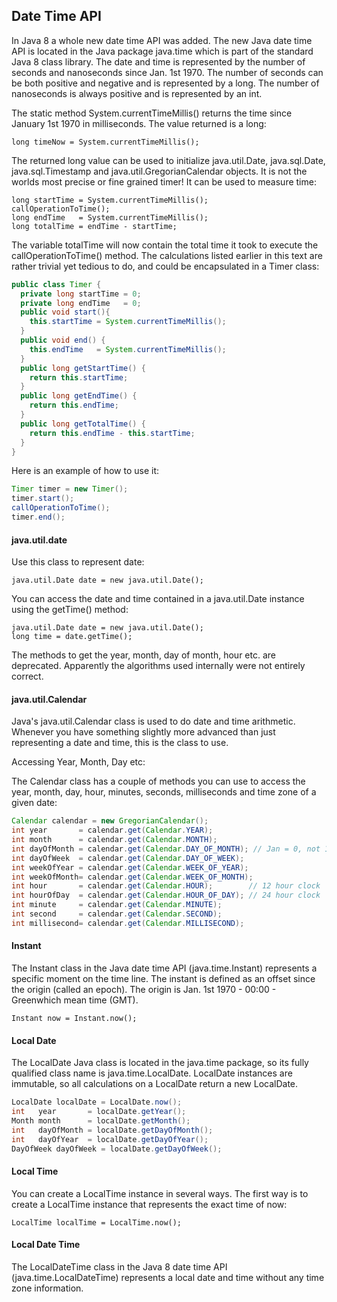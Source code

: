 ## Date Time API

In Java 8 a whole new date time API was added. The new Java date time API is located in the Java package java.time which is part of the standard Java 8 class library. 
The date and time is represented by the number of seconds and nanoseconds since Jan. 1st 1970. The number of seconds can be both positive and negative and is represented by a long. The number of nanoseconds is always positive and is represented by an int.

The static method System.currentTimeMillis() returns the time since January 1st 1970 in milliseconds. The value returned is a long:
```
long timeNow = System.currentTimeMillis();
```
The returned long value can be used to initialize java.util.Date, java.sql.Date, java.sql.Timestamp and java.util.GregorianCalendar objects.
It is not the worlds most precise or fine grained timer!
It can be used to measure time:
```
long startTime = System.currentTimeMillis();
callOperationToTime();
long endTime   = System.currentTimeMillis();
long totalTime = endTime - startTime;
```
The variable totalTime will now contain the total time it took to execute the callOperationToTime() method.
The calculations listed earlier in this text are rather trivial yet tedious to do, and could be encapsulated in a Timer class:
```java
public class Timer {
  private long startTime = 0;
  private long endTime   = 0;
  public void start(){
    this.startTime = System.currentTimeMillis();
  }
  public void end() {
    this.endTime   = System.currentTimeMillis();  
  }
  public long getStartTime() {
    return this.startTime;
  }
  public long getEndTime() {
    return this.endTime;
  }
  public long getTotalTime() {
    return this.endTime - this.startTime;
  }
}
```
Here is an example of how to use it:
```java
Timer timer = new Timer();
timer.start();
callOperationToTime();
timer.end();
```

#### java.util.date
Use this class to represent date:
```
java.util.Date date = new java.util.Date();
```
You can access the date and time contained in a java.util.Date instance using the getTime() method:
```
java.util.Date date = new java.util.Date();
long time = date.getTime();
```
The methods to get the year, month, day of month, hour etc. are deprecated. Apparently the algorithms used internally were not entirely correct.

#### java.util.Calendar
Java's java.util.Calendar class is used to do date and time arithmetic. Whenever you have something slightly more advanced than just representing a date and time, this is the class to use.

Accessing Year, Month, Day etc:

The Calendar class has a couple of methods you can use to access the year, month, day, hour, minutes, seconds, milliseconds and time zone of a given date:
```java
Calendar calendar = new GregorianCalendar();
int year       = calendar.get(Calendar.YEAR);
int month      = calendar.get(Calendar.MONTH); 
int dayOfMonth = calendar.get(Calendar.DAY_OF_MONTH); // Jan = 0, not 1
int dayOfWeek  = calendar.get(Calendar.DAY_OF_WEEK);
int weekOfYear = calendar.get(Calendar.WEEK_OF_YEAR);
int weekOfMonth= calendar.get(Calendar.WEEK_OF_MONTH);
int hour       = calendar.get(Calendar.HOUR);        // 12 hour clock
int hourOfDay  = calendar.get(Calendar.HOUR_OF_DAY); // 24 hour clock
int minute     = calendar.get(Calendar.MINUTE);
int second     = calendar.get(Calendar.SECOND);
int millisecond= calendar.get(Calendar.MILLISECOND);
```

#### Instant
The Instant class in the Java date time API (java.time.Instant) represents a specific moment on the time line. The instant is defined as an offset since the origin (called an epoch). The origin is Jan. 1st 1970 - 00:00 - Greenwhich mean time (GMT).
```
Instant now = Instant.now();
```
#### Local Date
The LocalDate Java class is located in the java.time package, so its fully qualified class name is java.time.LocalDate. LocalDate instances are immutable, so all calculations on a LocalDate return a new LocalDate.
```java
LocalDate localDate = LocalDate.now();
int   year       = localDate.getYear();
Month month      = localDate.getMonth();
int   dayOfMonth = localDate.getDayOfMonth();
int   dayOfYear  = localDate.getDayOfYear();
DayOfWeek dayOfWeek = localDate.getDayOfWeek();
```
#### Local Time
You can create a LocalTime instance in several ways. The first way is to create a LocalTime instance that represents the exact time of now:
```
LocalTime localTime = LocalTime.now();
```

#### Local Date Time
The LocalDateTime class in the Java 8 date time API (java.time.LocalDateTime) represents a local date and time without any time zone information.
